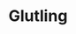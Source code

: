 ---
layout: usepage
title: Glutling
category: bestiary
type: Monstrosität
hp: 45
ac: 13
move:
  - 20
str: +1
dex: +0
con: +2
int: -4
wis: +0
cha: -3
actions:
  - Stoß
---
